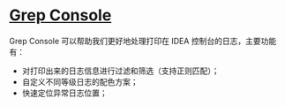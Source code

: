 # [Grep Console](https://plugins.jetbrains.com/plugin/7125-grep-console) 

Grep Console 可以帮助我们更好地处理打印在 IDEA 控制台的日志，主要功能有：
- 对打印出来的日志信息进行过滤和筛选（支持正则匹配）；
- 自定义不同等级日志的配色方案；
- 快速定位异常日志位置；